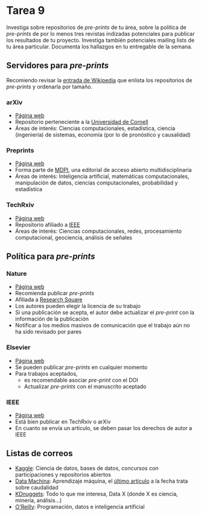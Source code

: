 # Tarea 9

Investiga sobre repositorios de _pre-prints_ de tu área, sobre la política de _pre-prints_ de por lo menos tres revistas indizadas potenciales para publicar los resultados de tu proyecto. Investiga también potenciales mailing lists de tu área particular. Documenta los hallazgos en tu entregable de la semana.

## Servidores para _pre-prints_

Recomiendo revisar la [entrada de Wikipedia](https://en.wikipedia.org/wiki/List_of_preprint_repositories) que enlista los repositorios de _pre-prints_ y ordenarla por tamaño.

### arXiv
* [Página web](https://arxiv.org/)
* Repositorio perteneciente a la [Universidad de Cornell](https://www.cornell.edu/)
* Áreas de interés: Ciencias computacionales, estadística, ciencia (ingeniería) de sistemas, economía (por lo de pronóstico y causalidad)

### Preprints
* [Página web](https://www.preprints.org/)
* Forma parte de [MDPI](https://www.mdpi.com/), una editorial de acceso abierto multidisciplinaria
* Áreas de interés: Inteligencia artificial, matemáticas computacionales, manipulación de datos, ciencias computacionales, probabilidad y estadística

### TechRxiv
* [Página web](https://www.techrxiv.org/)
* Repositorio afiliado a [IEEE](https://www.ieee.org/)
* Áreas de interés: Ciencias computacionales, redes, procesamiento computacional, geociencia, análisis de señales

## Política para _pre-prints_

### Nature
* [Página web](https://www.nature.com/nature-portfolio/editorial-policies/preprints-and-conference-proceedings)
* Recomienda publicar _pre-prints_
* Afiliada a [Research Square](https://www.researchsquare.com/)
* Los autores pueden elegir la licencia de su trabajo
* Si una publicación se acepta, el autor debe actualizar el _pre-print_ con la información de la publicación
* Notificar a los medios masivos de comunicación que el trabajo aún no ha sido revisado por pares

### Elsevier
* [Página web](https://www.elsevier.com/about/policies/sharing)
* Se pueden publicar _pre-prints_ en cualquier momento
* Para trabajos aceptados, 
    * es recomendable asociar _pre-print_ con el DOI
    * Actualizar _pre-prints_ con el manuscrito aceptado

### IEEE
* [Página web](https://cis.ieee.org/publications/t-emerging-topics-in-ci/tetci-ieee-preprint-policy)
* Está bien publicar en TechRxiv o arXiv
* En cuanto se envía un artículo, se deben pasar los derechos de autor a IEEE

## Listas de correos

* [Kaggle](https://www.kaggle.com/): Ciencia de datos, bases de datos, concursos con participaciones y repositorios abiertos
* [Data Machina](https://datamachina.substack.com): Aprendizaje máquina, el [último artículo](https://datamachina.substack.com/p/data-machina-150) a la fecha trata sobre caudalidad
* [KDnuggets](https://www.kdnuggets.com/): Todo lo que me interesa, Data X (donde X es ciencia, minería, análisis...)
* [O'Reilly](https://www.oreilly.com/emails/newsletters/): Programación, datos e inteligencia artificial